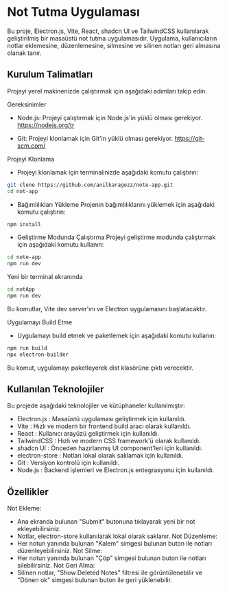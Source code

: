 
# Not Tutma Uygulaması
Bu proje, Electron.js, Vite, React, shadcn UI ve TailwindCSS kullanılarak geliştirilmiş bir masaüstü not tutma uygulamasıdır. Uygulama, kullanıcıların notlar eklemesine, düzenlemesine, silmesine ve silinen notları geri almasına olanak tanır.
## Kurulum Talimatları 

Projeyi yerel makinenizde çalıştırmak için aşağıdaki adımları takip edin.

Gereksinimler
- Node.js: Projeyi çalıştırmak için Node.js'in yüklü olması gerekiyor. https://nodejs.org/tr

- Git: Projeyi klonlamak için Git'in yüklü olması gerekiyor. https://git-scm.com/

Projeyi Klonlama
- Projeyi klonlamak için terminalinizde aşağıdaki komutu çalıştırın:

```bash
git clone https://github.com/anilkaragozz/note-app.git
cd not-app
```
- Bağımlılıkları Yükleme
Projenin bağımlılıklarını yüklemek için aşağıdaki komutu çalıştırın:
```bash
npm install 
```
- Geliştirme Modunda Çalıştırma
Projeyi geliştirme modunda çalıştırmak için aşağıdaki komutu kullanın:
```bash
cd note-app
npm run dev
```
Yeni bir terminal ekranında
```bash
cd notApp
npm run dev
```
Bu komutlar, Vite dev server'ını ve Electron uygulamasını başlatacaktır.

Uygulamayı Build Etme
- Uygulamayı build etmek ve paketlemek için aşağıdaki komutu kullanın:
```bash
npm run build
npx electron-builder
```
Bu komut, uygulamayı paketleyerek dist klasörüne çıktı verecektir.

## Kullanılan Teknolojiler

Bu projede aşağıdaki teknolojiler ve kütüphaneler kullanılmıştır:

- Electron.js       : Masaüstü uygulaması geliştirmek için kullanıldı.
- Vite              : Hızlı ve modern bir frontend build aracı olarak kullanıldı.
- React             : Kullanıcı arayüzü geliştirmek için kullanıldı.
- TailwindCSS       : Hızlı ve modern CSS framework'ü olarak kullanıldı.
- shadcn UI         : Önceden hazırlanmış UI component'leri için kullanıldı.
- electron-store    : Notları lokal olarak saklamak için kullanıldı.
- Git               : Versiyon kontrolü için kullanıldı.
- Node.js           : Backend işlemleri ve Electron.js entegrasyonu için kullanıldı.


## Özellikler

Not Ekleme:
- Ana ekranda bulunan "Submit" butonuna tıklayarak yeni bir not ekleyebilirsiniz.
- Notlar, electron-store kullanılarak lokal olarak saklanır.
Not Düzenleme:
- Her notun yanında bulunan "Kalem" simgesi bulunan buton ile notları düzenleyebilirsiniz.
Not Silme:
- Her notun yanında bulunan "Çöp" simgesi bulunan buton ile notları silebilirsiniz. 
Not Geri Alma:
- Silinen notlar, "Show Deleted Notes" filtresi ile görüntülenebilir ve "Dönen ok" simgesi bulunan buton ile geri yüklenebilir.
  